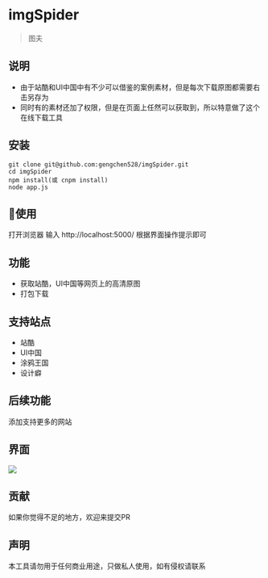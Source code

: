 # imgSpider

> 图夫
## 说明
- 由于站酷和UI中国中有不少可以借鉴的案例素材，但是每次下载原图都需要右击另存为
- 同时有的素材还加了权限，但是在页面上任然可以获取到，所以特意做了这个在线下载工具

## 安装
    git clone git@github.com:gengchen528/imgSpider.git
    cd imgSpider
    npm install(或 cnpm install)
    node app.js

## 使用
打开浏览器
输入 http://localhost:5000/
根据界面操作提示即可

## 功能
- 获取站酷，UI中国等网页上的高清原图
- 打包下载

## 支持站点
- 站酷
- UI中国
- 涂鸦王国
- 设计癖
## 后续功能
添加支持更多的网站
## 界面
![](http://image.bloggeng.com/tutu.png)
## 贡献
如果你觉得不足的地方，欢迎来提交PR
## 声明
本工具请勿用于任何商业用途，只做私人使用，如有侵权请联系

